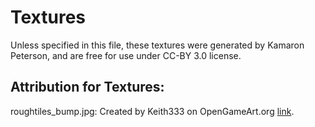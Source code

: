 # Textures

Unless specified in this file, these textures were generated by Kamaron Peterson, and are free for use under CC-BY 3.0 license.

## Attribution for Textures:
roughtiles_bump.jpg: Created by Keith333 on OpenGameArt.org [link](https://opengameart.org/content/paving-red-tiles-seamless-texture-with-normalmap-redtilesnjpg).
